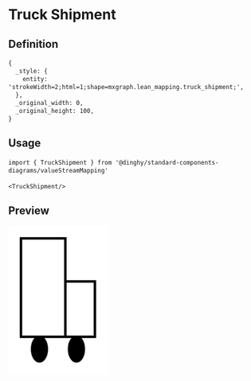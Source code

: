 # Truck Shipment

## Definition

```
{
  _style: { 
    entity: 'strokeWidth=2;html=1;shape=mxgraph.lean_mapping.truck_shipment;',
  },
  _original_width: 0,
  _original_height: 100,
}
```

## Usage

```
import { TruckShipment } from '@dinghy/standard-components-diagrams/valueStreamMapping'

<TruckShipment/>
```

## Preview

<img src="./truck-shipment.png" width="200"/>
